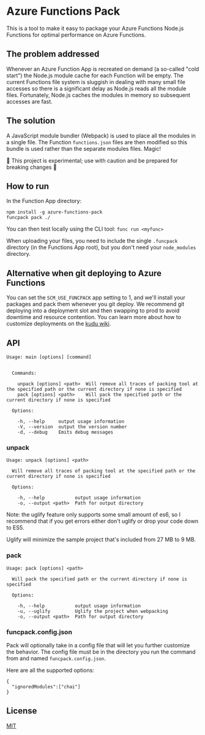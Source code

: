 # Azure Functions Pack

This is a tool to make it easy to package your Azure Functions Node.js Functions for optimal performance on Azure Functions.

## The problem addressed

Whenever an Azure Function App is recreated on demand (a so-called "cold start") the Node.js module cache for each Function will be empty. The current Functions file system is sluggish in dealing with many small file accesses so there is a significant delay as Node.js reads all the module files. Fortunately, Node.js caches the modules in memory so subsequent accesses are fast.

## The solution

A JavaScript module bundler (Webpack) is used to place all the modules in a single file. The Function `functions.json` files are then modified so this bundle is used rather than the separate modules files. Magic!

:construction: This project is experimental; use with caution and be prepared for breaking changes :construction:

## How to run

In the Function App directory:

```
npm install -g azure-functions-pack
funcpack pack ./
```

You can then test locally using the CLI tool: `func run <myfunc>`

When uploading your files, you need to include the single `.funcpack` directory (in the Functions App root), but you don't need your `node_modules` directory.

## Alternative when git deploying to Azure Functions

You can set the `SCM_USE_FUNCPACK` app setting to 1, and we'll install your packages and pack them whenever you git deploy. We recommend git deploying into a deployment slot and then swapping to prod to avoid downtime and resource contention. You can learn more about how to customize deployments on the [kudu wiki](https://github.com/projectkudu/kudu/wiki/Configurable-settings#automatically-run-funcpack-on-function-app-git-deployments).

## API

```
Usage: main [options] [command]


  Commands:

    unpack [options] <path>  Will remove all traces of packing tool at the specified path or the current directory if none is specified
    pack [options] <path>    Will pack the specified path or the current directory if none is specified

  Options:

    -h, --help     output usage information
    -V, --version  output the version number
    -d, --debug    Emits debug messages
```

### unpack

```
Usage: unpack [options] <path>

  Will remove all traces of packing tool at the specified path or the current directory if none is specified

  Options:

    -h, --help           output usage information
    -o, --output <path>  Path for output directory
```

Note: the uglify feature only supports some small amount of es6, so I recommend that if you get errors either don't uglify or drop your code down to ES5. 

Uglify will minimize the sample project that's included from 27 MB to 9 MB.

### pack

```
Usage: pack [options] <path>

  Will pack the specified path or the current directory if none is specified

  Options:

    -h, --help           output usage information
    -u, --uglify         Uglify the project when webpacking
    -o, --output <path>  Path for output directory
```

### funcpack.config.json

Pack will optionally take in a config file that will let you further customize the behavior. The config file must be in the directory you run the command from and named `funcpack.config.json`.

Here are all the supported options:

```
{
  "ignoredModules":["chai"]
}
```

## License

[MIT](LICENSE)

